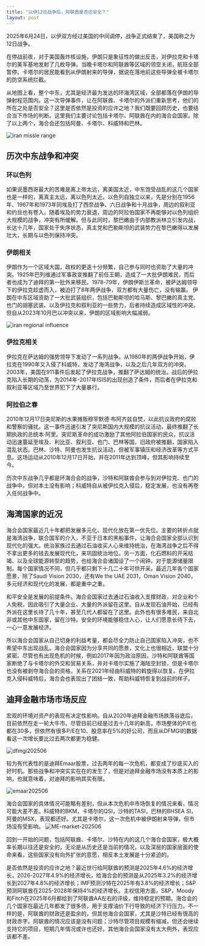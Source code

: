 ```yaml
---
title: "以伊12日战争后，阿联酋是否还安全？"
layout: post
---
```


2025年6月24日，以伊双方经过美国的中间调停，战争正式结束了，美国称之为12日战争。

在停战前夜，对于美国轰炸核设施，伊朗只是象征性的做出反击，对伊拉克和卡塔尔的美军基地发射了几枚导弹。当晚卡塔尔和阿联酋等区域的领空关闭，航班全部暂停。卡塔尔的居民能看到从伊朗射来的导弹，据说在落地前这些导弹全被卡塔尔的防空系统拦截。

从地图上看，整个中东，尤其是经济最为发达的环海湾区域，全部都落在伊朗的导弹射程范围内。这一次导弹事件，让在阿联酋、卡塔尔的外派们重新思考，他们的所在之处是否安全？这里是否依然是投资的应许之地？我们既要回顾历史，也要结合当下市场的判断。这里我们主要讨论包括卡塔尔、阿联酋在内的海合会国家。除了以上两个，海合会还包括阿曼、卡塔尔、科威特和巴林。

![iran missle range](/assets/images/article/iran-missile-range.png)

## 历次中东战争和冲突

### 环以色列
如果说墨西哥最大的苦难是离上帝太远，离美国太近，中东饱受战乱的这几个国家也是一样的，离真主太远，离以色列太近。以色列自独立以来，先是分别在1956年、1967年和1973年同埃及打了西奈战争、六日战争和十月战争，周边的叙利亚和约旦也有卷入。随着埃及的势力衰退，周边的阿拉伯国家不再能够对以色列组织大规模的战争，冲突有所缓解。但与此同时，黎巴嫩由于内部教派林立引发内战，长达十几年，国家处于失序状态，真主党和巴勒斯坦的武装势力在黎巴嫩得以发展壮大，长期与以色列保持冲突。

### 伊朗相关
伊朗作为一个区域大国，政权的更迭十分频繁，自己参与同时也资助了大量的冲突。1925年巴列维通过军事政变推翻了前任王朝，造成了一大批伊朗难民，而后者也成为了迪拜的第一批外来移民。1978-79年，伊朗伊斯兰革命，被萨达姆领导下的伊拉克趁虚而入，被迫打了8年两伊战争，双方都有大量伤亡，没有输赢。
伊朗在中东区域资助了一大批武装组织，包括巴勒斯坦的哈马斯、黎巴嫩的真主党、也门的胡塞武装、以及伊拉克和叙利亚的一些势力，后者持续造成区域性的冲突。但自从2023年10月巴以冲突以来，伊朗的区域影响大幅减弱。

![iran regional influence](/assets/images/article/iran-regional-influence.png)

### 伊拉克相关
伊拉克在萨达姆的强势领导下发动了一系列战争。从1980年的两伊战争开始，伊拉克在1990年又入侵了科威特，发动了海湾战争，以及之后几年双方的冲突。2003年，美国在911事件后发起了伊拉克战争，推翻了萨达姆的统治。战后的伊拉克陷入长期的动荡，为2014年-2017年ISIS的出现创造了条件，而后者在伊拉克和叙利亚等区域乃至世界犯下了大量暴行。

### 阿拉伯之春
2010年12月17日突尼斯的水果摊贩穆罕默德·布阿齐兹自焚，以此抗议政府的腐败和警察的骚扰。这一事件迅速引发了突尼斯国内大规模的抗议活动，最终推翻了长期执政的总统本·阿里。突尼斯革命的成功激励了其他阿拉伯国家的民众，抗议活动迅速蔓延至埃及、利比亚、叙利亚、也门、巴林等国，旧政府被推翻，国家陷入混乱状态。巴林、沙特、阿曼也发生抗议活动，但被军事镇压和经济改革等方式平息。这场运动从2010年12月17日开始，并在2011年达到顶峰，但其影响持续至今。

历次中东战争几乎都是环海合会的战争，沙特和阿联酋会参与到对伊拉克、也门的战争中，但对本土没有影响；科威特自从被伊拉克入侵后，稳定发展，也没有再卷入任何战争中。

## 海湾国家的近况
海合会国家最近几十年都把发展多元化、现代化放在第一优先位。主要的转折点就是海湾战争，联合国军的介入，不亚于日本的黑船事件，让海合会国家全部认识到现代化的强大。统治家族过去通过石油收买人心来维持统治，在海湾战争之后不得不拿出更多的钱去发展现代化，来巩固统治地位。另一方面，化石燃料的开采枯竭、以及全球能源转型的趋势，也给海合会诸国设了一个闹钟。对于能源储量限制，每个国家情况不同，但几乎都只剩下十几二十年可供开采。最近几年各个国家愿景，除了Saudi Vision 2030，还有We the UAE 2031，Oman Vision 2040，多元经济和现代化的发展，都是重中之重。

和平安全是发展的前提条件。海合会国家过去通过石油收入支撑财政，对企业和个人免税，因此吸引了大量企业、大量的外派留在这里。自从发现石油开始，已经有外派在这里长待了几十年，甚至几代人都留在了这里。此外也有很多难民，来自北非或其他中东国家，留在沙特。安全的环境能够稳住人心，让人们愿意长待下去，一心一意发展经济。

所以海合会国家从自己切身的利益考量，都会尽全力防止自己国家陷入冲突，也不希望中东出现战乱。海合会国家因为分享共同的愿景，文化上也很相近，联盟十分紧密。尽管也有出现危机的时候，例如2017年因为政治原因，沙特和阿联酋等国家断绝了与卡塔尔的外交和贸易关系，并对卡塔尔实施了海陆空封锁，但是卡塔尔也没有被剥夺海合会的资格，关系在2021年经由科威特的斡旋得以恢复。在伊拉克入侵科威特后，海合会也表现出了团结一致，帮助科威特恢复到战前的样子。

## 迪拜金融市场市场反应
宏观的环境对资产的表现有决定性影响。自从2020年迪拜金融市场跌落谷底后，目前依然在走一轮大牛市。尽管目前已经是过去十几年的新高，市场整体的P/E也都在30多，但依然有很多P/E在10、股息率在5%的好公司，而且从DFMGI的数据看这一次增长要比过去两次都更为稳健。

![dfmgi202506](/assets/images/article/dfmgi202506.png)

较为有代表性的是迪拜Emaar股票，过去两年的每一次危机，都变成了抄底买入的好时机。那些战争和冲突实实在在的发生了，但是对迪拜金融市场没有本质上的影响，也就意味着，对迪拜的影响其实有限。

![emaar202506](/assets/images/article/emaar202506.png)

海合会国家的具体情况可能略有差别，但从本次危机中市场恢复的情况来看，情况可能大差不差。科威特的BKM，卡塔尔的QSI，沙特的TASI，巴林的BHSEA SI，阿曼的MSX，表现都还好。尤其是卡塔尔，这一次危机中被伊朗射来导弹，但市场没有受影响。
![ME-market-202506](/assets/images/article/ME-market-202506.png)

回到一开始的问题，包括阿联酋、卡塔尔、沙特在内的这几个海合会国家，极大概率长期以往还是安全的，无论是从历史还是当前的情况，以及深层的国家层面的使命来看，这些国家没有向外扩张的意愿，相反本土发展是十分紧迫的。

是否依然是投资的应许之地？最近世行给阿联酋的预测是2025年4.6%的经济增长，2026-2027年4.9%的经济增长，给海合会的预测是从2025年3.2%的经济增长到2027年4.8%的经济增长；IMF预测沙特在2025年有3.8%的经济增长；S&P预测阿联酋在2025-2028年保持4%的经济增长。主权信用方面，S&P，Moody和Fitch在2025年6月都给到了阿联酋AA左右的评级，维持稳定的预期。海合会的几个国家在最近几年都发了很多债，用于支撑油价下行导致的经济下行压力。不一样的是，阿联酋的财政还是盈余的，但其他海合会国家，尤其是沙特已经有很高的财政赤字。阿联酋的情况应该是没有问题；沙特尽管项目规模有缩减，但还会继续支持它的项目，短期几年情况或许也还好。其他海合会国家没有太大例外，表现应该都不差。